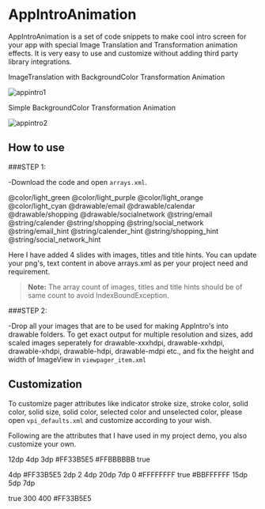 # AppIntroAnimation
AppIntroAnimation is a set of code snippets to make cool intro screen for your app with special Image Translation and Transformation animation effects. It is very easy to use and customize without adding third party library integrations.

ImageTranslation with BackgroundColor Transformation Animation

![appintro1](https://cloud.githubusercontent.com/assets/11768239/9006453/ed88bc78-37a4-11e5-9052-b8bc98678906.gif)

Simple BackgroundColor Transformation Animation

![appintro2](https://cloud.githubusercontent.com/assets/11768239/9006455/f2d9f3a4-37a4-11e5-8e91-092e77ca1da7.gif)


How to use
----------

 ###STEP 1: 
 
 -Download the code and open `arrays.xml`.

<array name="landing_bg">
    <item>@color/light_green</item>
    <item>@color/light_purple</item>
    <item>@color/light_orange</item>
    <item>@color/light_cyan</item>
</array>

<array name="icons">
    <item>@drawable/email</item>
    <item>@drawable/calendar</item>
    <item>@drawable/shopping</item>
    <item>@drawable/socialnetwork</item>
</array>

<string-array name="titles" >
    <item>@string/email</item>
    <item>@string/calender</item>
    <item>@string/shopping</item>
    <item>@string/social_network</item>
</string-array>

<string-array name="hints" >
    <item>@string/email_hint</item>
    <item>@string/calender_hint</item>
    <item>@string/shopping_hint</item>
    <item>@string/social_network_hint</item>
</string-array>

Here I have added 4 slides with images, titles and title hints. You can update your png's, text content in above arrays.xml as per your project need and requirement.

> **Note:** The array count of images, titles and title hints should be of same count to avoid IndexBoundException.



 ###STEP 2: 
 
 -Drop all your images that are to be used for making AppIntro's into drawable folders. To get exact output for multiple resolution and sizes, add scaled images seperately for drawable-xxxhdpi, drawable-xxhdpi, drawable-xhdpi, drawable-hdpi, drawable-mdpi etc., and fix the height and width of ImageView in `viewpager_item.xml`

Customization
-------------

To customize pager attributes like indicator stroke size, stroke color, solid color, solid size, solid color, selected color and unselected color, please open `vpi_defaults.xml` and customize according to your wish.

Following are the attributes that I have used in my project demo, you also customize your own.

<dimen name="default_line_indicator_line_width">12dp</dimen>
<dimen name="default_line_indicator_gap_width">4dp</dimen>
<dimen name="default_line_indicator_stroke_width">3dp</dimen>
<color name="default_line_indicator_selected_color">#FF33B5E5</color>
<color name="default_line_indicator_unselected_color">#FFBBBBBB</color>
<bool name="default_line_indicator_centered">true</bool>

<dimen name="default_title_indicator_clip_padding">4dp</dimen>
<color name="default_title_indicator_footer_color">#FF33B5E5</color>
<dimen name="default_title_indicator_footer_line_height">2dp</dimen>
<integer name="default_title_indicator_footer_indicator_style">2</integer>
<dimen name="default_title_indicator_footer_indicator_height">4dp</dimen>
<dimen name="default_title_indicator_footer_indicator_underline_padding">20dp</dimen>
<dimen name="default_title_indicator_footer_padding">7dp</dimen>
<integer name="default_title_indicator_line_position">0</integer>
<color name="default_title_indicator_selected_color">#FFFFFFFF</color>
<bool name="default_title_indicator_selected_bold">true</bool>
<color name="default_title_indicator_text_color">#BBFFFFFF</color>
<dimen name="default_title_indicator_text_size">15dp</dimen>
<dimen name="default_title_indicator_title_padding">5dp</dimen>
<dimen name="default_title_indicator_top_padding">7dp</dimen>

<bool name="default_underline_indicator_fades">true</bool>
<integer name="default_underline_indicator_fade_delay">300</integer>
<integer name="default_underline_indicator_fade_length">400</integer>
<color name="default_underline_indicator_selected_color">#FF33B5E5</color>


